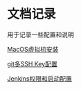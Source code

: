 # 文档记录

用于记录一些配置和说明

[MacOS虚拟机安装](VirtualBoxMacOS.md)

[git多SSH Key配置](GitMultiRsa.md)

[Jenkins权限和启动配置](Jenkins.md)
